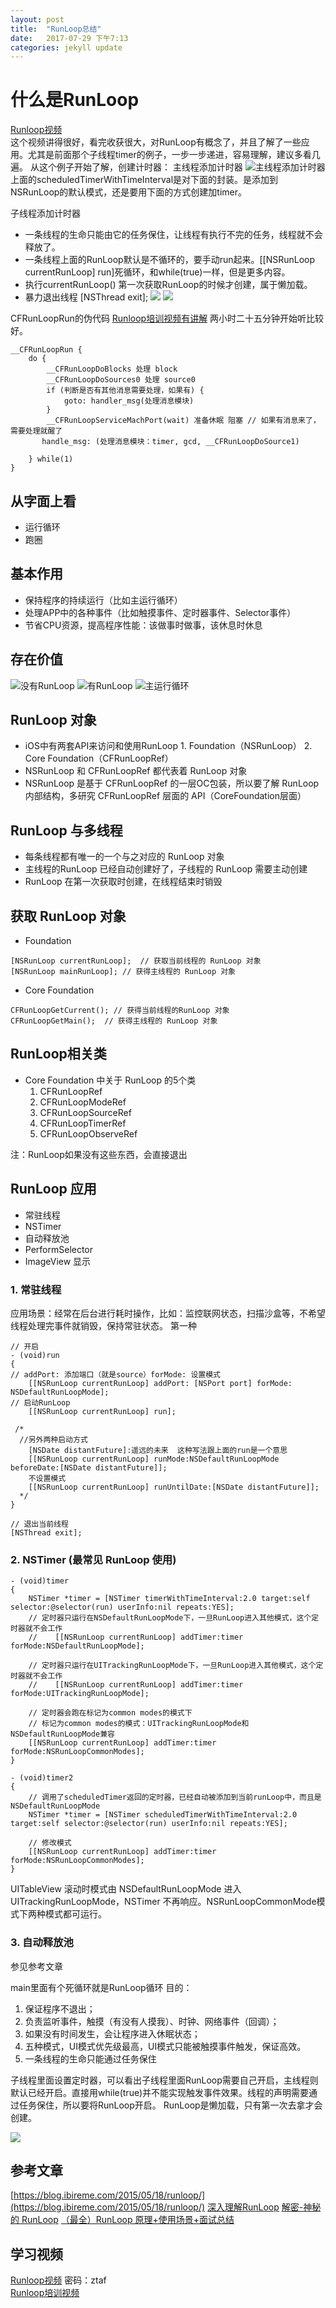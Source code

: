 ```yaml
---
layout: post
title:  "RunLoop总结"
date:   2017-07-29 下午7:13
categories: jekyll update
---
```



# 什么是RunLoop
[Runloop视频](https://pan.baidu.com/s/10JEJoLCai-gPICm1m3LoYA)  
这个视频讲得很好，看完收获很大，对RunLoop有概念了，并且了解了一些应用。尤其是前面那个子线程timer的例子，一步一步递进，容易理解，建议多看几遍。
从这个例子开始了解，创建计时器：
 主线程添加计时器
![主线程添加计时器](http://upload-images.jianshu.io/upload_images/548341-25a6d92a71b2ba2b.png?imageMogr2/auto-orient/strip%7CimageView2/2/w/1240)
上面的scheduledTimerWithTimeInterval是对下面的封装。是添加到NSRunLoop的默认模式，还是要用下面的方式创建加timer。

子线程添加计时器
* 一条线程的生命只能由它的任务保住，让线程有执行不完的任务，线程就不会释放了。
* 一条线程上面的RunLoop默认是不循环的，要手动run起来。[[NSRunLoop currentRunLoop] run]死循环，和while(true)一样，但是更多内容。
* 执行currentRunLoop() 第一次获取RunLoop的时候才创建，属于懒加载。
* 暴力退出线程 [NSThread exit];
![](http://upload-images.jianshu.io/upload_images/548341-bb4a945652b708bd.png?imageMogr2/auto-orient/strip%7CimageView2/2/w/1240)
![](http://upload-images.jianshu.io/upload_images/548341-2259a7d053e4304c.png?imageMogr2/auto-orient/strip%7CimageView2/2/w/1240)

CFRunLoopRun的伪代码   [Runloop培训视频有讲解](https://ke.qq.com/webcourse/index.html#course_id=229709&term_id=100271056&taid=1657780067074381&vid=q1422t1zu5j)
两小时二十五分钟开始听比较好。

```
__CFRunLoopRun {
    do {
        __CFRunLoopDoBlocks 处理 block
        __CFRunLoopDoSources0 处理 source0
        if (判断是否有其他消息需要处理，如果有) {
            goto: handler_msg(处理消息模块)
        }
        __CFRunLoopServiceMachPort(wait) 准备休眠 阻塞 // 如果有消息来了，需要处理就醒了
       handle_msg: (处理消息模块：timer, gcd, __CFRunLoopDoSource1)

    } while(1)
}

```


## 从字面上看
* 运行循环
* 跑圈

## 基本作用
* 保持程序的持续运行（比如主运行循环）
* 处理APP中的各种事件（比如触摸事件、定时器事件、Selector事件）
* 节省CPU资源，提高程序性能：该做事时做事，该休息时休息

## 存在价值

![没有RunLoop](http://upload-images.jianshu.io/upload_images/548341-506c617d12257eb9.jpg?imageMogr2/auto-orient/strip%7CimageView2/2/w/1240)
![有RunLoop](http://upload-images.jianshu.io/upload_images/548341-ce0315f1ac7fb0fc.jpg?imageMogr2/auto-orient/strip%7CimageView2/2/w/1240)
![主运行循环](http://upload-images.jianshu.io/upload_images/548341-6b4c68a02b6a0fce.jpg?imageMogr2/auto-orient/strip%7CimageView2/2/w/1240)

## RunLoop 对象
* iOS中有两套API来访问和使用RunLoop
        1. Foundation（NSRunLoop）
        2. Core Foundation（CFRunLoopRef）
* NSRunLoop 和 CFRunLoopRef 都代表着 RunLoop 对象
* NSRunLoop 是基于 CFRunLoopRef 的一层OC包装，所以要了解 RunLoop 内部结构，多研究 CFRunLoopRef 层面的 API（CoreFoundation层面）

## RunLoop 与多线程
* 每条线程都有唯一的一个与之对应的 RunLoop 对象
* 主线程的RunLoop 已经自动创建好了，子线程的 RunLoop 需要主动创建
* RunLoop 在第一次获取时创建，在线程结束时销毁

## 获取 RunLoop 对象
* Foundation
```
[NSRunLoop currentRunLoop];  // 获取当前线程的 RunLoop 对象
[NSRunLoop mainRunLoop]; // 获得主线程的 RunLoop 对象
```
* Core Foundation
```
CFRunLoopGetCurrent(); // 获得当前线程的RunLoop 对象
CFRunLoopGetMain();  // 获得主线程的 RunLoop 对象
```

## RunLoop相关类
* Core Foundation 中关于 RunLoop 的5个类
    1. CFRunLoopRef
    2. CFRunLoopModeRef
    3. CFRunLoopSourceRef
    4. CFRunLoopTimerRef
    5. CFRunLoopObserveRef  

注：RunLoop如果没有这些东西，会直接退出

## RunLoop 应用
* 常驻线程
* NSTimer
* 自动释放池
* PerformSelector
* ImageView 显示

### 1. 常驻线程
应用场景：经常在后台进行耗时操作，比如：监控联网状态，扫描沙盒等，不希望线程处理完事件就销毁，保持常驻状态。
第一种

```
// 开启
- (void)run
{
// addPort: 添加端口（就是source）forMode: 设置模式
    [[NSRunLoop currentRunLoop] addPort: [NSPort port] forMode: NSDefaultRunLoopMode];
// 启动RunLoop
    [[NSRunLoop currentRunLoop] run];

 /*
  //另外两种启动方式
    [NSDate distantFuture]:遥远的未来  这种写法跟上面的run是一个意思
    [[NSRunLoop currentRunLoop] runMode:NSDefaultRunLoopMode beforeDate:[NSDate distantFuture]];
    不设置模式
    [[NSRunLoop currentRunLoop] runUntilDate:[NSDate distantFuture]];
  */
}

// 退出当前线程
[NSThread exit];

```
### 2. NSTimer (最常见 RunLoop 使用)

```
- (void)timer
{
    NSTimer *timer = [NSTimer timerWithTimeInterval:2.0 target:self selector:@selector(run) userInfo:nil repeats:YES];
    // 定时器只运行在NSDefaultRunLoopMode下，一旦RunLoop进入其他模式，这个定时器就不会工作
    //    [[NSRunLoop currentRunLoop] addTimer:timer forMode:NSDefaultRunLoopMode];

    // 定时器只运行在UITrackingRunLoopMode下，一旦RunLoop进入其他模式，这个定时器就不会工作
    //    [[NSRunLoop currentRunLoop] addTimer:timer forMode:UITrackingRunLoopMode];

    // 定时器会跑在标记为common modes的模式下
    // 标记为common modes的模式：UITrackingRunLoopMode和NSDefaultRunLoopMode兼容
    [[NSRunLoop currentRunLoop] addTimer:timer forMode:NSRunLoopCommonModes];
}
```

```
- (void)timer2
{
    // 调用了scheduledTimer返回的定时器，已经自动被添加到当前runLoop中，而且是NSDefaultRunLoopMode
    NSTimer *timer = [NSTimer scheduledTimerWithTimeInterval:2.0 target:self selector:@selector(run) userInfo:nil repeats:YES];
 
    // 修改模式
    [[NSRunLoop currentRunLoop] addTimer:timer forMode:NSRunLoopCommonModes];
}
```
UITableView 滚动时模式由 NSDefaultRunLoopMode 进入 UITrackingRunLoopMode，NSTimer 不再响应。NSRunLoopCommonMode模式下两种模式都可运行。

### 3. 自动释放池
参见参考文章


main里面有个死循环就是RunLoop循环
目的：
1. 保证程序不退出；
2. 负责监听事件，触摸（有没有人摸我）、时钟、网络事件（回调）；
3. 如果没有时间发生，会让程序进入休眠状态；
4. 五种模式，UI模式优先级最高，UI模式只能被触摸事件触发，保证高效。
5. 一条线程的生命只能通过任务保住

子线程里面设置定时器，可以看出子线程里面RunLoop需要自己开启，主线程则默认已经开启。直接用while(true)并不能实现触发事件效果。线程的声明需要通过任务保住，所以要将RunLoop开启。
RunLoop是懒加载，只有第一次去拿才会创建。

![](http://upload-images.jianshu.io/upload_images/548341-7e9fef8e702d4bc7.png?imageMogr2/auto-orient/strip%7CimageView2/2/w/1240)




## 参考文章
[https://blog.ibireme.com/2015/05/18/runloop/](https://blog.ibireme.com/2015/05/18/runloop/)
[深入理解RunLoop](https://blog.ibireme.com/2015/05/18/runloop/)
[解密-神秘的 RunLoop](http://ios.jobbole.com/85635/)
[（最全）RunLoop 原理+使用场景+面试总结](https://www.jianshu.com/p/ac05ac8428ac)

## 学习视频
   [Runloop视频](https://pan.baidu.com/s/1dG9n7O1) 密码：ztaf  
   [Runloop培训视频](https://ke.qq.com/webcourse/index.html#course_id=229709&term_id=100271056&taid=1657780067074381&vid=q1422t1zu5j)


















































